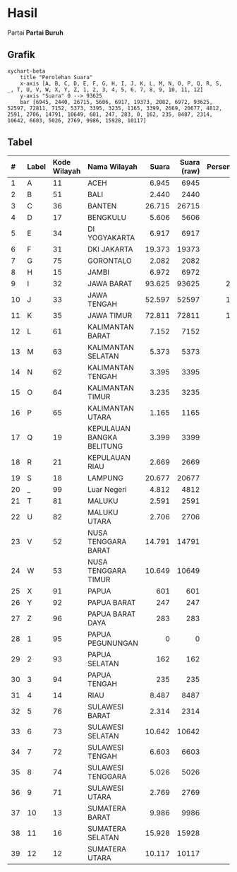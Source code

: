 # Hasil

Partai **Partai Buruh**

## Grafik

```mermaid
xychart-beta
    title "Perolehan Suara"
    x-axis [A, B, C, D, E, F, G, H, I, J, K, L, M, N, O, P, Q, R, S, _, T, U, V, W, X, Y, Z, 1, 2, 3, 4, 5, 6, 7, 8, 9, 10, 11, 12]
    y-axis "Suara" 0 --> 93625
    bar [6945, 2440, 26715, 5606, 6917, 19373, 2082, 6972, 93625, 52597, 72811, 7152, 5373, 3395, 3235, 1165, 3399, 2669, 20677, 4812, 2591, 2706, 14791, 10649, 601, 247, 283, 0, 162, 235, 8487, 2314, 10642, 6603, 5026, 2769, 9986, 15928, 10117]
```

## Tabel

| #  | Label | Kode Wilayah | Nama Wilayah              | Suara  | Suara (raw) | Persentase |
|:-- |:----- |:------------ |:------------------------- | ------:| -----------:| ----------:|
| 1  | A     | 11           | ACEH                      | 6.945  | 6945        | 1,54       |
| 2  | B     | 51           | BALI                      | 2.440  | 2440        | 0,54       |
| 3  | C     | 36           | BANTEN                    | 26.715 | 26715       | 5,91       |
| 4  | D     | 17           | BENGKULU                  | 5.606  | 5606        | 1,24       |
| 5  | E     | 34           | DI YOGYAKARTA             | 6.917  | 6917        | 1,53       |
| 6  | F     | 31           | DKI JAKARTA               | 19.373 | 19373       | 4,29       |
| 7  | G     | 75           | GORONTALO                 | 2.082  | 2082        | 0,46       |
| 8  | H     | 15           | JAMBI                     | 6.972  | 6972        | 1,54       |
| 9  | I     | 32           | JAWA BARAT                | 93.625 | 93625       | 20,71      |
| 10 | J     | 33           | JAWA TENGAH               | 52.597 | 52597       | 11,63      |
| 11 | K     | 35           | JAWA TIMUR                | 72.811 | 72811       | 16,11      |
| 12 | L     | 61           | KALIMANTAN BARAT          | 7.152  | 7152        | 1,58       |
| 13 | M     | 63           | KALIMANTAN SELATAN        | 5.373  | 5373        | 1,19       |
| 14 | N     | 62           | KALIMANTAN TENGAH         | 3.395  | 3395        | 0,75       |
| 15 | O     | 64           | KALIMANTAN TIMUR          | 3.235  | 3235        | 0,72       |
| 16 | P     | 65           | KALIMANTAN UTARA          | 1.165  | 1165        | 0,26       |
| 17 | Q     | 19           | KEPULAUAN BANGKA BELITUNG | 3.399  | 3399        | 0,75       |
| 18 | R     | 21           | KEPULAUAN RIAU            | 2.669  | 2669        | 0,59       |
| 19 | S     | 18           | LAMPUNG                   | 20.677 | 20677       | 4,57       |
| 20 | _     | 99           | Luar Negeri               | 4.812  | 4812        | 1,06       |
| 21 | T     | 81           | MALUKU                    | 2.591  | 2591        | 0,57       |
| 22 | U     | 82           | MALUKU UTARA              | 2.706  | 2706        | 0,60       |
| 23 | V     | 52           | NUSA TENGGARA BARAT       | 14.791 | 14791       | 3,27       |
| 24 | W     | 53           | NUSA TENGGARA TIMUR       | 10.649 | 10649       | 2,36       |
| 25 | X     | 91           | PAPUA                     | 601    | 601         | 0,13       |
| 26 | Y     | 92           | PAPUA BARAT               | 247    | 247         | 0,05       |
| 27 | Z     | 96           | PAPUA BARAT DAYA          | 283    | 283         | 0,06       |
| 28 | 1     | 95           | PAPUA PEGUNUNGAN          | 0      | 0           | 0,00       |
| 29 | 2     | 93           | PAPUA SELATAN             | 162    | 162         | 0,04       |
| 30 | 3     | 94           | PAPUA TENGAH              | 235    | 235         | 0,05       |
| 31 | 4     | 14           | RIAU                      | 8.487  | 8487        | 1,88       |
| 32 | 5     | 76           | SULAWESI BARAT            | 2.314  | 2314        | 0,51       |
| 33 | 6     | 73           | SULAWESI SELATAN          | 10.642 | 10642       | 2,35       |
| 34 | 7     | 72           | SULAWESI TENGAH           | 6.603  | 6603        | 1,46       |
| 35 | 8     | 74           | SULAWESI TENGGARA         | 5.026  | 5026        | 1,11       |
| 36 | 9     | 71           | SULAWESI UTARA            | 2.769  | 2769        | 0,61       |
| 37 | 10    | 13           | SUMATERA BARAT            | 9.986  | 9986        | 2,21       |
| 38 | 11    | 16           | SUMATERA SELATAN          | 15.928 | 15928       | 3,52       |
| 39 | 12    | 12           | SUMATERA UTARA            | 10.117 | 10117       | 2,24       |



